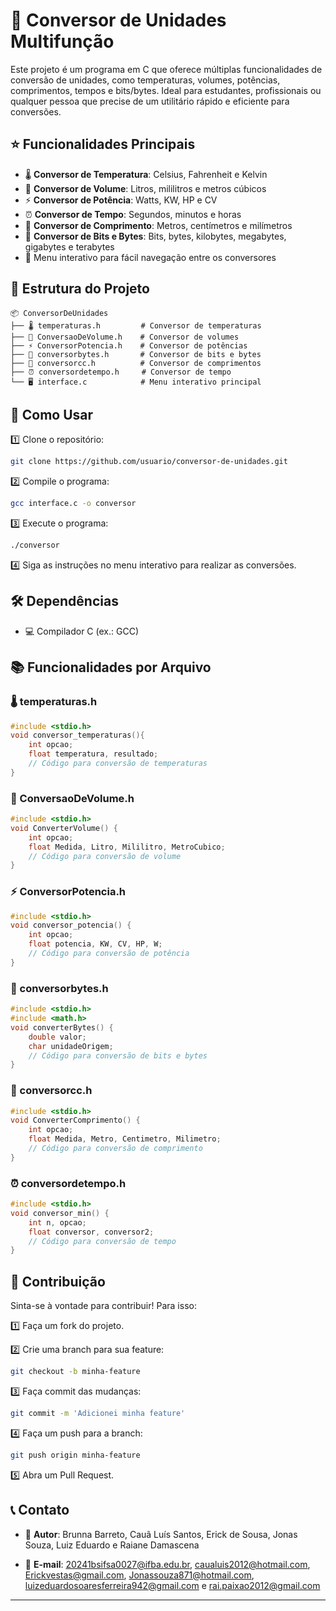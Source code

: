 # 🔄 Conversor de Unidades Multifunção 

Este projeto é um programa em C que oferece múltiplas funcionalidades de conversão de unidades, como temperaturas, volumes, potências, comprimentos, tempos e bits/bytes. Ideal para estudantes, profissionais ou qualquer pessoa que precise de um utilitário rápido e eficiente para conversões.

## ⭐ Funcionalidades Principais

- 🌡️ **Conversor de Temperatura**: Celsius, Fahrenheit e Kelvin
- 🧪 **Conversor de Volume**: Litros, mililitros e metros cúbicos
- ⚡ **Conversor de Potência**: Watts, KW, HP e CV
- ⏰ **Conversor de Tempo**: Segundos, minutos e horas
- 📏 **Conversor de Comprimento**: Metros, centímetros e milímetros
- 💾 **Conversor de Bits e Bytes**: Bits, bytes, kilobytes, megabytes, gigabytes e terabytes
- 📱 Menu interativo para fácil navegação entre os conversores

## 📂 Estrutura do Projeto 

```
📦 ConversorDeUnidades
├── 🌡️ temperaturas.h         # Conversor de temperaturas
├── 🧪 ConversaoDeVolume.h    # Conversor de volumes
├── ⚡ ConversorPotencia.h    # Conversor de potências
├── 💾 conversorbytes.h       # Conversor de bits e bytes
├── 📏 conversorcc.h          # Conversor de comprimentos
├── ⏰ conversordetempo.h     # Conversor de tempo
└── 🖥️ interface.c            # Menu interativo principal
```

## 🚀 Como Usar

1️⃣ Clone o repositório:
```bash
git clone https://github.com/usuario/conversor-de-unidades.git
```

2️⃣ Compile o programa:
```bash
gcc interface.c -o conversor
```

3️⃣ Execute o programa:
```bash
./conversor
```

4️⃣ Siga as instruções no menu interativo para realizar as conversões.

## 🛠️ Dependências

- 💻 Compilador C (ex.: GCC)

## 📚 Funcionalidades por Arquivo

### 🌡️ temperaturas.h
```c
#include <stdio.h>
void conversor_temperaturas(){
    int opcao;
    float temperatura, resultado;
    // Código para conversão de temperaturas
}
```

### 🧪 ConversaoDeVolume.h
```c
#include <stdio.h>
void ConverterVolume() {
    int opcao;
    float Medida, Litro, Mililitro, MetroCubico;
    // Código para conversão de volume
}
```

### ⚡ ConversorPotencia.h
```c
#include <stdio.h>
void conversor_potencia() {
    int opcao;
    float potencia, KW, CV, HP, W;
    // Código para conversão de potência
}
```

### 💾 conversorbytes.h
```c
#include <stdio.h>
#include <math.h>
void converterBytes() {
    double valor;
    char unidadeOrigem;
    // Código para conversão de bits e bytes
}
```

### 📏 conversorcc.h
```c
#include <stdio.h>
void ConverterComprimento() {
    int opcao;
    float Medida, Metro, Centimetro, Milimetro;
    // Código para conversão de comprimento
}
```

### ⏰ conversordetempo.h
```c
#include <stdio.h>
void conversor_min() {
    int n, opcao;
    float conversor, conversor2;
    // Código para conversão de tempo
}
```

## 🤝 Contribuição

Sinta-se à vontade para contribuir! Para isso:

1️⃣ Faça um fork do projeto.

2️⃣ Crie uma branch para sua feature:
```bash
git checkout -b minha-feature
```

3️⃣ Faça commit das mudanças:
```bash
git commit -m 'Adicionei minha feature'
```

4️⃣ Faça um push para a branch:
```bash
git push origin minha-feature
```

5️⃣ Abra um Pull Request.

## 📞 Contato

- 👤 **Autor**: Brunna Barreto, Cauã Luís Santos, Erick de Sousa, Jonas Souza, Luiz Eduardo e Raiane Damascena 
 
- 📧 **E-mail**: 20241bsifsa0027@ifba.edu.br, caualuis2012@hotmail.com, Erickvestas@gmail.com, Jonassouza871@hotmail.com, luizeduardosoaresferreira942@gmail.com e rai.paixao2012@gmail.com

--- 
